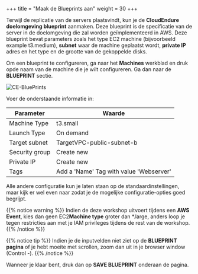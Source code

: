 +++
title = "Maak de Blueprints aan"
weight = 30
+++

Terwijl de replicatie van de servers plaatsvindt, kun je de **CloudEndure doelomgeving blueprint** aanmaken. Deze blueprint is de specificatie van de server in de doelomgeving die zal worden geïmplementeerd in AWS. Deze blueprint bevat parameters zoals het type EC2 machine (bijvoorbeeld example t3.medium), **subnet** waar de machine geplaatst wordt, **private IP** adres en het type en de grootte van de gekoppelde disks.

Om een blueprint te configureren, ga naar het **Machines** werkblad en druk opde naam van de machine die je wilt configureren. Ga dan naar de **BLUEPRINT** sectie.

![CE-BluePrints](/ce/CE-BluePrints.png)

Voer de onderstaande informatie in:

| Parameter                                  | Waarde                                                        |
| ------------------------------------------ | ------------------------------------------------------------ |
| Machine Type                           | t3.small                                    |
| Launch Type                            | On demand 
| Target subnet                          | TargetVPC-public-subnet-b                                       |
| Security group                         | Create new |
| Private IP                             | Create new |
| Tags                                    | Add a 'Name' Tag with value 'Webserver' |


Alle andere configuratie kun je laten staan op de standaardinstellingen, maar kijk er wel even naar zodat je de mogelijke configuratie-opties goed begrijpt.

{{% notice warning %}}
Indien de deze workshop uitvoert tijdens een **AWS Event**, kies dan geen EC2**Machine type** groter dan *.large, anders loop je tegen restricties aan met je IAM privileges tijdens de rest van de workshop.
{{% /notice %}}

{{% notice tip %}}
Indien je de inputvelden niet ziet op de **BLUEPRINT pagina** of je hebt moeite met scrollen, zoom dan uit in je browser window (Control -).
{{% /notice %}}

Wanneer je klaar bent, druk dan op **SAVE BLUEPRINT** onderaan de pagina.